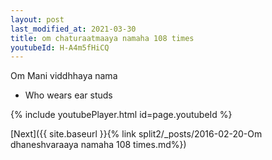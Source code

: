 ```yaml
---
layout: post
last_modified_at: 2021-03-30
title: om chaturaatmaaya namaha 108 times
youtubeId: H-A4m5fHiCQ
---
```

 
 
Om Mani viddhhaya nama 
 
 -  Who wears ear studs 
 
  
 
  
 
 
 
 
 
 


{% include youtubePlayer.html id=page.youtubeId %}
 
[Next]({{ site.baseurl }}{% link  split2/_posts/2016-02-20-Om dhaneshvaraaya namaha 108 times.md%})
 

